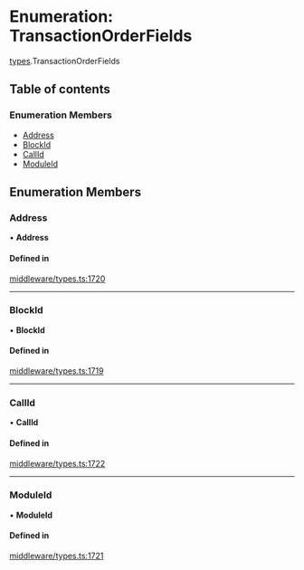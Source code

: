 # Enumeration: TransactionOrderFields

[types](../wiki/types).TransactionOrderFields

## Table of contents

### Enumeration Members

- [Address](../wiki/types.TransactionOrderFields#address)
- [BlockId](../wiki/types.TransactionOrderFields#blockid)
- [CallId](../wiki/types.TransactionOrderFields#callid)
- [ModuleId](../wiki/types.TransactionOrderFields#moduleid)

## Enumeration Members

### Address

• **Address**

#### Defined in

[middleware/types.ts:1720](https://github.com/PolymathNetwork/polymesh-sdk/blob/49113a20/src/middleware/types.ts#L1720)

___

### BlockId

• **BlockId**

#### Defined in

[middleware/types.ts:1719](https://github.com/PolymathNetwork/polymesh-sdk/blob/49113a20/src/middleware/types.ts#L1719)

___

### CallId

• **CallId**

#### Defined in

[middleware/types.ts:1722](https://github.com/PolymathNetwork/polymesh-sdk/blob/49113a20/src/middleware/types.ts#L1722)

___

### ModuleId

• **ModuleId**

#### Defined in

[middleware/types.ts:1721](https://github.com/PolymathNetwork/polymesh-sdk/blob/49113a20/src/middleware/types.ts#L1721)
